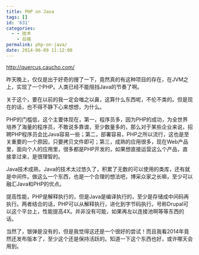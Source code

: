 ```yaml
---
title: PHP on Java
tags: []
id: '631'
categories:
  - - 技术
    - 后端
permalink: php-on-java/
date: 2014-06-09 11:12:08
---
```


http://quercus.caucho.com/

昨天晚上，仅仅是出于好奇的搜了一下，竟然真的有这种项目的存在，在JVM之上，实现了一个PHP。人类已经不能阻挡Java的节奏了啊。

关于这个，要在以前的我一定会嗤之以鼻，这算什么东西呢，不伦不类的。但是现在的话，也不得不静下心来想想，为什么。

PHP的门槛低，这个主要体现在，第一，程序员多，因为PHP的成功，为全世界培养了海量的程序员，不敢说多靠谱，至少数量多的，那么对于某些企业来说，招聘PHP程序员会比Java容易一些；第二，部署容易，PHP之所以流行，这也是至关重要的一个原因，只要拷贝文件即可；第三，成熟的应用很多，现在Web产品里，面向个人的应用里，很多都是PHP开发的，如果想直接运营这么个产品，直接拿过来，是很理智的。

Java技术成熟，Java的技术太过悠久了，积累了无数的可以使用的类库，还有就是中间件。做这么一个东西，也是一个合理的想法吧，博采众家之长嘛，至少可以融汇Java和PHP的优点。

提高性能，PHP是解释执行的，但是Java是编译执行的，至少是存储成中间码再执行。两者结合的话，PHP可以从解释执行，进化到字节码执行。号称Drupal可以这个平台上，性能提高4X。并非没有可能，如果再左以连接池啊等等东西的话。

当然了，银弹是没有的，但是我觉得这还是一个很好的尝试！而且我看2014年竟然还发布版本了，至少这个还是保持活跃的。知道一下这个东西也好，或许哪天会用到。